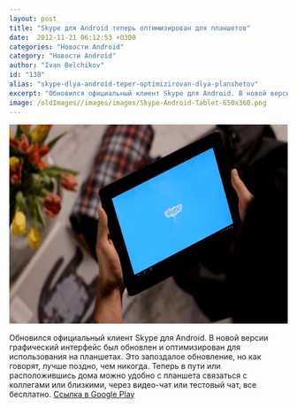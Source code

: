 ```yaml
---
layout: post
title: "Skype для Android теперь оптимизирован для планшетов"
date:  2012-11-21 06:12:53 +0300
categories: "Новости Android"
category: "Новости Android"
author: "Ivan Belchikov"
id: "138"
alias: "skype-dlya-android-teper-optimizirovan-dlya-planshetov"
excerpt: "Обновился официальный клиент Skype для Android. В новой версии графический интерфейс был обновлен и оптимизирован для использования на планшетах. Это запоздалое обновление, но как говорят, лучше поздно, чем никогда. Теперь в пути или расположившись дома можно удобно с планшета связаться с коллегами или близкими, через видео-чат или тестовый чат, все бесплатно."
image: /oldImages//images/images/Skype-Android-Tablet-650x360.png
---
```

<img  src="/oldImages/images/images/Skype-Android-Tablet-650x360.png" border="0" alt="" title="Skype Android Tablet" width="650" height="360" >

Обновился официальный клиент Skype для Android. В новой версии графический интерфейс был обновлен и оптимизирован для использования на планшетах. Это запоздалое обновление, но как говорят, лучше поздно, чем никогда. Теперь в пути или расположившись дома можно удобно с планшета связаться с коллегами или близкими, через видео-чат или тестовый чат, все бесплатно.
<a href="#" title="Skype" rel="nofollow">Ссылка в Google Play</a>

 

 
